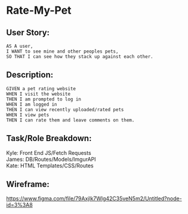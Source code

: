 # Rate-My-Pet

## User Story: 
```
AS A user,
I WANT to see mine and other peoples pets,
SO THAT I can see how they stack up against each other.
```
## Description: 

```
GIVEN a pet rating website
WHEN I visit the website
THEN I am prompted to log in
WHEN I am logged in
THEN I can view recently uploaded/rated pets
WHEN I view pets
THEN I can rate them and leave comments on them.
```

## Task/Role Breakdown:

Kyle: Front End JS/Fetch Requests<br>
James: DB/Routes/Models/ImgurAPI<br>
Kate: HTML Templates/CSS/Routes<br>

## Wireframe:

https://www.figma.com/file/79Axjlk7Wlg42C35veN5m2/Untitled?node-id=3%3A8
